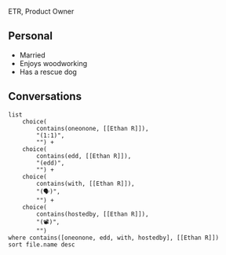 ETR, Product Owner
## Personal
- Married
- Enjoys woodworking
- Has a rescue dog
## Conversations
```dataview
list 
	choice(
		contains(oneonone, [[Ethan R]]),
		"(1:1)",
		"") +
	choice(
		contains(edd, [[Ethan R]]),
		"(edd)",
		"") +
	choice(
		contains(with, [[Ethan R]]),
		"(🗣️)",
		"") +
	choice(
		contains(hostedby, [[Ethan R]]),
		"(📽️)",
		"")
where contains([oneonone, edd, with, hostedby], [[Ethan R]])
sort file.name desc
```
